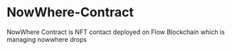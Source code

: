 # NowWhere-Contract
NowWhere Contract is NFT contact deployed on Flow Blockchain which is managing nowwhere drops
